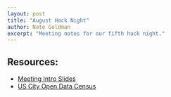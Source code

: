 ```yaml
---
layout: post
title: "August Hack Night"
author: Nate Goldman
excerpt: "Meeting notes for our fifth hack night."
---
```


## Resources:

- [Meeting Intro Slides](http://slides.com/ngoldman/code-for-portland-intro)
- [US City Open Data Census](http://us-city.census.okfn.org/)
